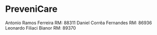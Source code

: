# PreveniCare

Antonio Ramos Ferreira    RM: 88311
Daniel Corrêa Fernandes   RM: 86936
Leonardo Filiaci Bianor    RM: 89370
